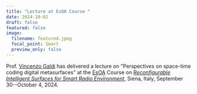 ```yaml
---
title: "Lecture at EsOA Course "
date: 2024-10-02
draft: false
featured: false
image:
  filename: featured.jpeg
  focal_point: Smart
  preview_only: false
---
```

Prof. [Vincenzo Galdi](/author/vincenzo-galdi) has delivered a lecture on "Perspectives on space-time coding digital metasurfaces" at the [EsOA](https://www.euraap.org/esoa-courses) Course on *[Reconfigurable Intelligent Surfaces for Smart Radio Environment](https://ris2024esoa.wordpress.com)*, Siena, Italy, September 30--October 4, 2024.
